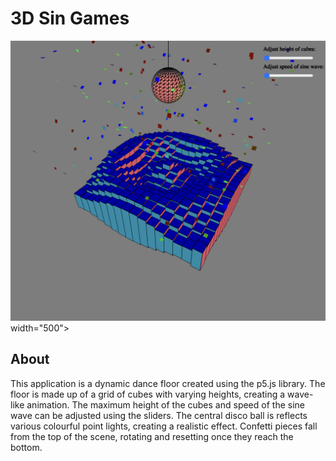 # 3D Sin Games

<img src="3DSinGames.png"> width="500">

## About

This application is a dynamic dance floor created using the p5.js library. The floor is made up of a grid of cubes with varying heights, creating a wave-like animation. The maximum height of the cubes and speed of the sine wave can be adjusted using the sliders. The central disco ball is reflects various colourful point lights, creating a realistic effect. Confetti pieces fall from the top of the scene, rotating and resetting once they reach the bottom.